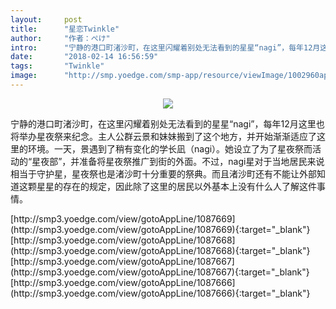 ```yaml
---
layout:     post
title:      "星恋Twinkle"
author:     "作者：ぺけ"
intro:      "宁静的港口町渚沙町，在这里闪耀着别处无法看到的星星“nagi”，每年12月这里也将举办星夜祭来纪念。主人公群云景和妹妹搬到了这个地方，并开始渐渐适应了这里的环境。一天，景遇到了稍有变化的学长凪（nagi）。她设立了为了星夜祭而活动的“星夜部”，并准备将星夜祭推广到街的外面。不过，nagi星对于当地居民来说相当于守护星，星夜祭也是渚沙町十分重要的祭典。而且渚沙町还有不能让外部知道这颗星星的存在的规定，因此除了这里的居民以外基本上没有什么人了解这件事情。"
date:       "2018-02-14 16:56:59"
tags:       "Twinkle"
image:      "http://smp.yoedge.com/smp-app/resource/viewImage/1002960appline.png"
---
```

<div style="text-align: center">
<p><img src="http://smp.yoedge.com/smp-app/resource/viewImage/1002960appline.png"/></p>
</div>
<p class="post-meta">
<span>宁静的港口町渚沙町，在这里闪耀着别处无法看到的星星“nagi”，每年12月这里也将举办星夜祭来纪念。主人公群云景和妹妹搬到了这个地方，并开始渐渐适应了这里的环境。一天，景遇到了稍有变化的学长凪（nagi）。她设立了为了星夜祭而活动的“星夜部”，并准备将星夜祭推广到街的外面。不过，nagi星对于当地居民来说相当于守护星，星夜祭也是渚沙町十分重要的祭典。而且渚沙町还有不能让外部知道这颗星星的存在的规定，因此除了这里的居民以外基本上没有什么人了解这件事情。</span>
</p>
[http://smp3.yoedge.com/view/gotoAppLine/1087669](http://smp3.yoedge.com/view/gotoAppLine/1087669){:target="_blank"}
[http://smp3.yoedge.com/view/gotoAppLine/1087668](http://smp3.yoedge.com/view/gotoAppLine/1087668){:target="_blank"}
[http://smp3.yoedge.com/view/gotoAppLine/1087667](http://smp3.yoedge.com/view/gotoAppLine/1087667){:target="_blank"}
[http://smp3.yoedge.com/view/gotoAppLine/1087666](http://smp3.yoedge.com/view/gotoAppLine/1087666){:target="_blank"}


